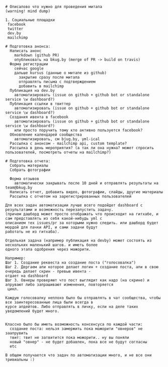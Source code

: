     # Описалово что нужно для проведения митапа
    (warning! mind dump)
    
    1. Социальные площадки
     facebook
     twitter
     dev.by
     mailchimp
    
    # Подготовка анонса:
      Написать анонс
        markdown (github PR)
        опубликовать на bkug.by (merge of PR -> build on travis)
      Форма регистрации
        сейчас google
        дальше kursus (данные о митапе из github)
          закрытие сразу после митапа
          отправлять письма с подтверждением
          добавить в mailchimp
      Публикация на dev.by
        автоматизировать (issue on github + github bot or standalone service \w dashboard?)
      Публикация ссылки в твиттер
        автоматизировать (issue on github + github bot or standalone service \w dashboard?)
      Создания ивента в facebook 
        автоматизировать (issue on github + github bot or standalone service \w dashboard?)
        или просто поручить тому кто активно пользуется facebook?
      Обновление календарей сообщества
        автоматизировать, см bjug.by, yml-ical
      Рассылка с анонсом - mailchimp api, custom template?
      Рассылка в день мероприятия? (а так ли она нужна? может спросить пользователей, посмотреть отчеты на mailchimp?)
    
    # Подготовка отчета:
      Собрать материалы
      Собрать фотографии
      
      Форма отзывов
        автоматически закрывать после 10 дней и отправлять результаты на team@bkug.by
      Написать отчет, добавить видео, фотографии, слайды, другие материалы
      Рассылка с отчетом на зарегистрированных пользователей
    
    Для всех задач автоматизации лучше всего подойдет dashboard с результатами и возможность перезапустить задачу.
    (причем дашборд может просто отображать что происходит на гитхабе, и сам представлять из себя какой-нибудь yml с 
    описанием тех issues/pr за которыми нужно следить. или дашборд будет мордой для пачки API, и сами задачи будут 
    работать не из гитхаба).
    
    Отдельная задача (например публикация на devby) может состоять из нескольких маленький шагов. и иметь более 
    одного этапа одобрения через мажорити.
    
    Например:
    Шаг 1. Создание реквеста на создание поста ("голосовалка")
    Шаг 2. Дергаем апи которое делает логин + создание поста, апи в свою очередь делает скрин - превью ивента - 
    отдает на dashboard
    Шаг 3. Овнеры проверяют что пост выглядит как надо (на скрине) и апрувают либо запрашивают изменения, повторяется
     цикл.
    
    Каждую голосовалку неплохо было бы отправлять в чат сообщества, чтобы все заинтересованные лица были всегда в 
    курсе апдейтов. Либо отправлять в личку, если на деле таких уведомлений будет много.
    
    
    Классно было бы иметь возможность консенсуса по каждой части:
      создание поста: нельзя замержить пока мажорити "овнеров" не заапрувить
      твит: твит не затвитится пока можорити.. ну вы поняли
      новый "овнер" - не будет добавлен, пока все не будут согласны
      etc
    
    В общем получается что задач по автоматизации много, и не все они тривиальны :)
